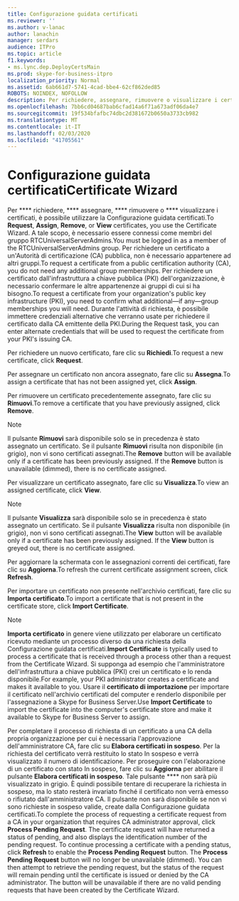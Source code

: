 ```yaml
---
title: Configurazione guidata certificati
ms.reviewer: ''
ms.author: v-lanac
author: lanachin
manager: serdars
audience: ITPro
ms.topic: article
f1.keywords:
- ms.lync.dep.DeployCertsMain
ms.prod: skype-for-business-itpro
localization_priority: Normal
ms.assetid: 6ab661d7-5741-4cad-bbe4-62cf862ded85
ROBOTS: NOINDEX, NOFOLLOW
description: Per richiedere, assegnare, rimuovere o visualizzare i certificati, è possibile utilizzare la Configurazione guidata certificati. A tale scopo, è necessario essere connessi come membri del gruppo RTCUniversalServerAdmins. Per richiedere un certificato a un'Autorità di certificazione (CA) pubblica, non è necessario appartenere ad altri gruppi. Per richiedere un certificato dall'infrastruttura a chiave pubblica (PKI) dell'organizzazione, è necessario confermare le altre appartenenze ai gruppi di cui si ha bisogno. Durante l'attività di richiesta, è possibile immettere credenziali alternative che verranno usate per richiedere il certificato dalla CA emittente della PKI.
ms.openlocfilehash: 7bb6cd04687bab6cfad14a6f71a673adf06da4e7
ms.sourcegitcommit: 19f534bfafbc74dbc2d381672b0650a3733cb982
ms.translationtype: MT
ms.contentlocale: it-IT
ms.lasthandoff: 02/03/2020
ms.locfileid: "41705561"
---
```

# <a name="certificate-wizard"></a><span data-ttu-id="55604-107">Configurazione guidata certificati</span><span class="sxs-lookup"><span data-stu-id="55604-107">Certificate Wizard</span></span>
 
<span data-ttu-id="55604-108">Per \*\*\*\* richiedere, \*\*\*\* assegnare, \*\*\*\* rimuovere o \*\*\*\* visualizzare i certificati, è possibile utilizzare la Configurazione guidata certificati.</span><span class="sxs-lookup"><span data-stu-id="55604-108">To **Request**, **Assign**, **Remove**, or **View** certificates, you use the Certificate Wizard.</span></span> <span data-ttu-id="55604-109">A tale scopo, è necessario essere connessi come membri del gruppo RTCUniversalServerAdmins.</span><span class="sxs-lookup"><span data-stu-id="55604-109">You must be logged in as a member of the RTCUniversalServerAdmins group.</span></span> <span data-ttu-id="55604-110">Per richiedere un certificato a un'Autorità di certificazione (CA) pubblica, non è necessario appartenere ad altri gruppi.</span><span class="sxs-lookup"><span data-stu-id="55604-110">To request a certificate from a public certification authority (CA), you do not need any additional group memberships.</span></span> <span data-ttu-id="55604-111">Per richiedere un certificato dall'infrastruttura a chiave pubblica (PKI) dell'organizzazione, è necessario confermare le altre appartenenze ai gruppi di cui si ha bisogno.</span><span class="sxs-lookup"><span data-stu-id="55604-111">To request a certificate from your organization's public key infrastructure (PKI), you need to confirm what additional—if any—group memberships you will need.</span></span> <span data-ttu-id="55604-112">Durante l'attività di richiesta, è possibile immettere credenziali alternative che verranno usate per richiedere il certificato dalla CA emittente della PKI.</span><span class="sxs-lookup"><span data-stu-id="55604-112">During the Request task, you can enter alternate credentials that will be used to request the certificate from your PKI's issuing CA.</span></span>
  
<span data-ttu-id="55604-113">Per richiedere un nuovo certificato, fare clic su **Richiedi**.</span><span class="sxs-lookup"><span data-stu-id="55604-113">To request a new certificate, click **Request**.</span></span>
  
<span data-ttu-id="55604-114">Per assegnare un certificato non ancora assegnato, fare clic su **Assegna**.</span><span class="sxs-lookup"><span data-stu-id="55604-114">To assign a certificate that has not been assigned yet, click **Assign**.</span></span>
  
<span data-ttu-id="55604-115">Per rimuovere un certificato precedentemente assegnato, fare clic su **Rimuovi**.</span><span class="sxs-lookup"><span data-stu-id="55604-115">To remove a certificate that you have previously assigned, click **Remove**.</span></span>
  
> [!NOTE]
> <span data-ttu-id="55604-p103">Il pulsante **Rimuovi** sarà disponibile solo se in precedenza è stato assegnato un certificato. Se il pulsante **Rimuovi** risulta non disponibile (in grigio), non vi sono certificati assegnati.</span><span class="sxs-lookup"><span data-stu-id="55604-p103">The **Remove** button will be available only if a certificate has been previously assigned. If the **Remove** button is unavailable (dimmed), there is no certificate assigned.</span></span>
  
<span data-ttu-id="55604-118">Per visualizzare un certificato assegnato, fare clic su **Visualizza**.</span><span class="sxs-lookup"><span data-stu-id="55604-118">To view an assigned certificate, click **View**.</span></span>
  
> [!NOTE]
> <span data-ttu-id="55604-p104">Il pulsante **Visualizza** sarà disponibile solo se in precedenza è stato assegnato un certificato. Se il pulsante **Visualizza** risulta non disponibile (in grigio), non vi sono certificati assegnati.</span><span class="sxs-lookup"><span data-stu-id="55604-p104">The **View** button will be available only if a certificate has been previously assigned. If the **View** button is greyed out, there is no certificate assigned.</span></span>
  
<span data-ttu-id="55604-121">Per aggiornare la schermata con le assegnazioni correnti dei certificati, fare clic su **Aggiorna**.</span><span class="sxs-lookup"><span data-stu-id="55604-121">To refresh the current certificate assignment screen, click **Refresh**.</span></span>
  
<span data-ttu-id="55604-122">Per importare un certificato non presente nell'archivio certificati, fare clic su **Importa certificato**.</span><span class="sxs-lookup"><span data-stu-id="55604-122">To import a certificate that is not present in the certificate store, click **Import Certificate**.</span></span>
  
> [!NOTE]
> <span data-ttu-id="55604-123">**Importa certificato** in genere viene utilizzato per elaborare un certificato ricevuto mediante un processo diverso da una richiesta della Configurazione guidata certificati.</span><span class="sxs-lookup"><span data-stu-id="55604-123">**Import Certificate** is typically used to process a certificate that is received through a process other than a request from the Certificate Wizard.</span></span> <span data-ttu-id="55604-124">Si supponga ad esempio che l'amministratore dell'infrastruttura a chiave pubblica (PKI) crei un certificato e lo renda disponibile.</span><span class="sxs-lookup"><span data-stu-id="55604-124">For example, your PKI administrator creates a certificate and makes it available to you.</span></span> <span data-ttu-id="55604-125">Usare il **certificato di importazione** per importare il certificato nell'archivio certificati del computer e renderlo disponibile per l'assegnazione a Skype for Business Server.</span><span class="sxs-lookup"><span data-stu-id="55604-125">Use **Import Certificate** to import the certificate into the computer's certificate store and make it available to Skype for Business Server to assign.</span></span>
  
<span data-ttu-id="55604-p106">Per completare il processo di richiesta di un certificato a una CA della propria organizzazione per cui è necessaria l'approvazione dell'amministratore CA, fare clic su **Elabora certificati in sospeso**. Per la richiesta del certificato verrà restituito lo stato In sospeso e verrà visualizzato il numero di identificazione. Per proseguire con l'elaborazione di un certificato con stato In sospeso, fare clic su **Aggiorna** per abilitare il pulsante **Elabora certificati in sospeso**. Tale pulsante \*\*\*\* non sarà più visualizzato in grigio. È quindi possibile tentare di recuperare la richiesta in sospeso, ma lo stato resterà invariato finché il certificato non verrà emesso o rifiutato dall'amministratore CA. Il pulsante non sarà disponibile se non vi sono richieste in sospeso valide, create dalla Configurazione guidata certificati.</span><span class="sxs-lookup"><span data-stu-id="55604-p106">To complete the process of requesting a certificate request from a CA in your organization that requires CA administrator approval, click **Process Pending Request**. The certificate request will have returned a status of pending, and also displays the identification number of the pending request. To continue processing a certificate with a pending status, click **Refresh** to enable the **Process Pending Request** button. The **Process Pending Request** button will no longer be unavailable (dimmed). You can then attempt to retrieve the pending request, but the status of the request will remain pending until the certificate is issued or denied by the CA administrator. The button will be unavailable if there are no valid pending requests that have been created by the Certificate Wizard.</span></span>
  

